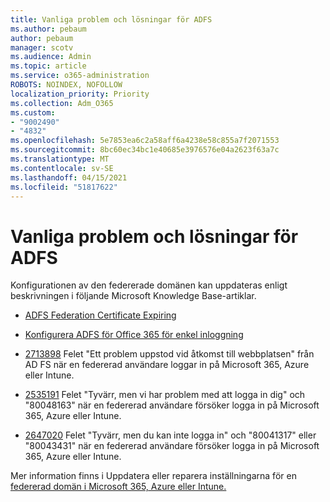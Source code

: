 ```yaml
---
title: Vanliga problem och lösningar för ADFS
ms.author: pebaum
author: pebaum
manager: scotv
ms.audience: Admin
ms.topic: article
ms.service: o365-administration
ROBOTS: NOINDEX, NOFOLLOW
localization_priority: Priority
ms.collection: Adm_O365
ms.custom:
- "9002490"
- "4832"
ms.openlocfilehash: 5e7853ea6c2a58aff6a4238e58c855a7f2071553
ms.sourcegitcommit: 8bc60ec34bc1e40685e3976576e04a2623f63a7c
ms.translationtype: MT
ms.contentlocale: sv-SE
ms.lasthandoff: 04/15/2021
ms.locfileid: "51817622"
---
```

# <a name="common-issues-and-resolutions-for-adfs"></a>Vanliga problem och lösningar för ADFS

Konfigurationen av den federerade domänen kan uppdateras enligt beskrivningen i följande Microsoft Knowledge Base-artiklar.

- [ADFS Federation Certificate Expiring](adfs-federation-certificate-expiring.md)

- [Konfigurera ADFS för Office 365 för enkel inloggning](https://docs.microsoft.com/office365/troubleshoot/active-directory/set-up-adfs-for-single-sign-on)

- [2713898](https://support.microsoft.com/help/2713898)  Felet "Ett problem uppstod vid åtkomst till webbplatsen" från AD FS när en federerad användare loggar in på Microsoft 365, Azure eller Intune.

- [2535191](https://support.microsoft.com/help/2535191) Felet "Tyvärr, men vi har problem med att logga in dig" och "80048163" när en federerad användare försöker logga in på Microsoft 365, Azure eller Intune.

- [2647020](https://support.microsoft.com/help/2647020)   Felet "Tyvärr, men du kan inte logga in" och "80041317" eller "80043431" när en federerad användare försöker logga in på Microsoft 365, Azure eller Intune.

Mer information finns i Uppdatera eller reparera inställningarna för en [federerad domän i Microsoft 365, Azure eller Intune.](https://docs.microsoft.com/office365/troubleshoot/active-directory/update-federated-domain-office-365)
